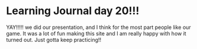 # Learning Journal day 20!!!

YAY!!!!! we did our presentation, and I think for the most part people like our game. It was a lot of fun making this site and I am really happy with how it turned out. Just gotta keep practicing!!
